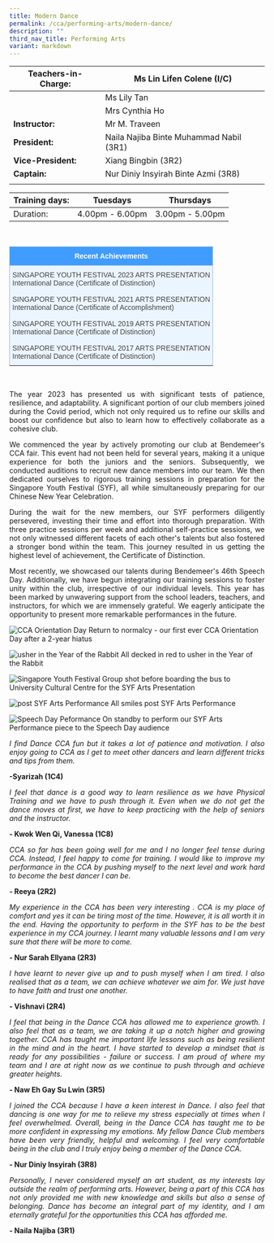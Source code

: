 ```yaml
---
title: Modern Dance
permalink: /cca/performing-arts/modern-dance/
description: ""
third_nav_title: Performing Arts
variant: markdown
---
```

|  **Teachers-in-Charge:** | Ms Lin Lifen Colene (I/C) | 
| -------- | -------- |
|  | Ms Lily Tan |
|  | Mrs Cynthia Ho |
|**Instructor:** | Mr M. Traveen|
|**President:** |  Naila Najiba Binte Muhammad Nabil (3R1) |
|**Vice-President:** |  Xiang Bingbin (3R2)   |
|**Captain:**|Nur Diniy Insyirah Binte Azmi (3R8)  |
|  |  |

| Training days: | Tuesdays  | Thursdays |
| - | -| -|
| Duration: |  4.00pm - 6.00pm | 3.00pm - 5.00pm |

<br><style type="text/css">
.tg  {border-collapse:collapse;border-color:#9ABAD9;border-spacing:0;}
.tg td{background-color:#EBF5FF;border-color:#9ABAD9;border-style:solid;border-width:1px;color:#444;
  font-family:Arial, sans-serif;font-size:14px;overflow:hidden;padding:10px 5px;word-break:normal;}
.tg th{background-color:#409cff;border-color:#9ABAD9;border-style:solid;border-width:1px;color:#fff;
  font-family:Arial, sans-serif;font-size:14px;font-weight:normal;overflow:hidden;padding:10px 5px;word-break:normal;}
.tg .tg-3jrd{border-color:inherit;font-family:"Lucida Sans Unicode", "Lucida Grande", sans-serif !important;font-size:medium;
  text-align:left;vertical-align:top}
</style>
<table class="tg">
<thead>
  <tr>
		<th class="tg-3jrd"><b>Recent Achievements</b><br></th>
  </tr>
</thead>
<tbody>
  <tr>
    <td class="tg-3jrd">SINGAPORE YOUTH FESTIVAL 2023 ARTS PRESENTATION<br> 
International Dance (Certificate of Distinction)<br>
			<br>  
SINGAPORE YOUTH FESTIVAL 2021 ARTS PRESENTATION
<br> International Dance (Certificate of Accomplishment)
<br> 
			<br> 
SINGAPORE YOUTH FESTIVAL 2019 ARTS PRESENTATION
<br> International Dance (Certificate of Distinction)<br> 
			<br> 
SINGAPORE YOUTH FESTIVAL 2017 ARTS PRESENTATION
<br> International Dance (Certificate of Distinction)</td>
  </tr>
</tbody>
</table>
<br>


<p style="text-align:justify">The year 2023 has presented us with significant tests of patience, resilience, and adaptability. A significant portion of our club members joined during the Covid period, which not only required us to refine our skills and boost our confidence but also to learn how to effectively collaborate as a cohesive club.</p>

<p style="text-align:justify">We commenced the year by actively promoting our club at Bendemeer's CCA fair. This event had not been held for several years, making it a unique experience for both the juniors and the seniors. Subsequently, we conducted auditions to recruit new dance members into our team. We then dedicated ourselves to rigorous training sessions in preparation for the Singapore Youth Festival (SYF), all while simultaneously preparing for our Chinese New Year Celebration.</p>

<p style="text-align:justify">During the wait for the new members, our SYF performers diligently persevered, investing their time and effort into thorough preparation. With three practice sessions per week and additional self-practice sessions, we not only witnessed different facets of each other's talents but also fostered a stronger bond within the team. This journey resulted in us getting the highest level of achievement, the Certificate of Distinction.</p>

<p style="text-align:justify">Most recently, we showcased our talents during Bendemeer's 46th Speech Day. Additionally, we have begun integrating our training sessions to foster unity within the club, irrespective of our individual levels. This year has been marked by unwavering support from the school leaders, teachers, and instructors, for which we are immensely grateful. We eagerly anticipate the opportunity to present more remarkable performances in the future.</p>



![CCA Orientation Day](/images/Cca/cca-dance-n01.jpg)
Return to normalcy - our first ever CCA Orientation Day after a 2-year hiatus

![usher in the Year of the Rabbit](/images/Cca/cca-dance-n02.jpg)
All decked in red to usher in the Year of the Rabbit

![Singapore Youth Festival](/images/Cca/cca-dance-n03.jpg)
Group shot before boarding the bus to University Cultural Centre for the SYF Arts Presentation

![post SYF Arts Performance](/images/Cca/cca-dance-n04.jpg)
All smiles post SYF Arts Performance

![Speech Day Peformance](/images/Cca/cca-dance-n05.jpg)
On standby to perform our SYF Arts Performance piece to the Speech Day audience

<p style="text-align:justify; font-style:italic">I find Dance CCA fun but it takes a lot of patience and motivation. I also enjoy going to CCA as I get to meet other dancers and learn different tricks and tips from them.</p>

**-Syarizah (1C4)**


<p style="text-align:justify; font-style:italic">I feel that dance is a good way to learn resilience as we have Physical Training and we have to push through it. Even when we do not get the dance moves at first, we have to keep practicing with the help of seniors and the instructor. </p>
	
**- Kwok Wen Qi, Vanessa (1C8)**

<p style="text-align:justify; font-style:italic">CCA so far has been going well for me and I no longer feel tense during CCA. Instead, I feel happy to come for training. I would like to improve my performance in the CCA by pushing myself to the next level and work hard to become the best dancer I can be. </p>

**- Reeya (2R2)**
 
<p style="text-align:justify; font-style:italic">My experience in the CCA has been very interesting . CCA is my place of comfort and yes it can be tiring most of the time. However, it is all worth it in the end. Having the opportunity to perform in the SYF has to be the best experience in my CCA journey. I learnt many valuable lessons and I am very sure that there will be more to come.</p>

**- Nur Sarah Ellyana (2R3)**

<p style="text-align:justify; font-style:italic">I have learnt to never give up and to push myself when I am tired. I also realised that as a team, we can achieve whatever we aim for. We just have to have faith and trust one another.</p>

**- Vishnavi (2R4)**

<p style="text-align:justify; font-style:italic">I feel that being in the Dance CCA has allowed me to experience growth. I also feel that as a team, we are taking it up a notch higher and growing together. CCA has taught me important life lessons such as being resilient in the mind and in the heart. I have started to develop a mindset that is ready for any possibilities - failure or success. I am proud of where my team and I are at right now as we continue to push through and achieve greater heights. </p>

**- Naw Eh Gay Su Lwin (3R5)**

<p style="text-align:justify; font-style:italic">I joined the CCA because I have a keen interest in Dance. I also feel that dancing is one way for me to relieve my stress especially at times when I feel overwhelmed. Overall, being in the Dance CCA has taught me to be more confident in expressing my emotions. My fellow Dance Club members have been very friendly, helpful and welcoming. I feel very comfortable being in the club and I truly enjoy being a member of the Dance CCA. </p>

**- Nur Diniy Insyirah (3R8)**

<p style="text-align:justify; font-style:italic">Personally, I never considered myself an art student, as my interests lay outside the realm of performing arts. However, being a part of this CCA has not only provided me with new knowledge and skills but also a sense of belonging. Dance has become an integral part of my identity, and I am eternally grateful for the opportunities this CCA has afforded me. </p>

**- Naila Najiba (3R1)**